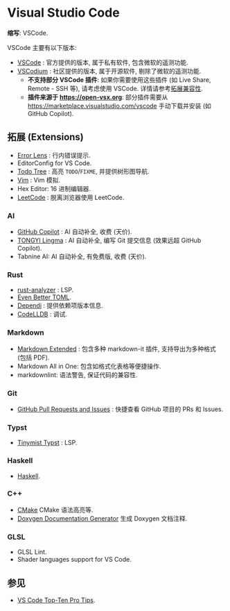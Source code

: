 # Visual Studio Code

**缩写**: VSCode.  

VSCode 主要有以下版本:

- [VSCode] : 官方提供的版本, 属于私有软件, 包含微软的遥测功能.
- [VSCodium] : 社区提供的版本, 属于开源软件, 剔除了微软的遥测功能.
    - **不支持部分 VSCode 插件**: 如果你需要使用这些插件 (如 Live Share, Remote - SSH 等), 请考虑使用 VSCode. 详情请参考[拓展兼容性](https://github.com/VSCodium/vscodium/blob/master/docs/extensions-compatibility.md).
    - **插件来源于 <https://open-vsx.org>**: 部分插件需要从 <https://marketplace.visualstudio.com/vscode> 手动下载并安装 (如 GitHub Copilot).

[VSCode]: https://github.com/microsoft/vscode
[VSCodium]: https://github.com/VSCodium/vscodium

## 拓展 (Extensions)

- [Error Lens] : 行内错误提示.
- EditorConfig for VS Code.
- [Todo Tree] : 高亮 `TODO`/`FIXME`, 并提供树形图导航.
- [Vim] : Vim 模拟.
- Hex Editor: 16 进制编辑器.
- [LeetCode] : 脱离浏览器使用 LeetCode.

[Error Lens]: https://open-vsx.org/extension/usernamehw/errorlens
[Todo Tree]: https://marketplace.visualstudio.com/items?itemName=Gruntfuggly.todo-tree
[Vim]: https://marketplace.visualstudio.com/items?itemName=vscodevim.vim
[LeetCode]: https://marketplace.visualstudio.com/items?itemName=LeetCode.vscode-leetcode

### AI

- [GitHub Copilot] : AI 自动补全, 收费 (天价).
- [TONGYI Lingma] : AI 自动补全, 编写 Git 提交信息 (效果远超 GitHub Copilot).
- Tabnine AI: AI 自动补全, 有免费版, 收费 (天价).

[GitHub Copilot]: https://marketplace.visualstudio.com/items?itemName=GitHub.copilot
[TONGYI Lingma]: https://marketplace.visualstudio.com/items?itemName=Alibaba-Cloud.tongyi-lingma

### Rust

- [rust-analyzer] : LSP.
- [Even Better TOML].
- [Dependi] : 提供依赖项版本信息.
- [CodeLLDB] : 调试.

[rust-analyzer]: https://marketplace.visualstudio.com/items?itemName=rust-lang.rust-analyzer
[Even Better TOML]: https://marketplace.visualstudio.com/items?itemName=tamasfe.even-better-toml
[Dependi]: https://marketplace.visualstudio.com/items?itemName=fill-labs.dependi
[CodeLLDB]: https://open-vsx.org/extension/vadimcn/vscode-lldb

### Markdown

- [Markdown Extended] : 包含多种 markdown-it 插件, 支持导出为多种格式 (包括 PDF).
- Markdown All in One: 包含如格式化表格等便捷操作.
- markdownlint: 语法警告, 保证代码的兼容性.

[Markdown Extended]: https://open-vsx.org/extension/jebbs/markdown-extended

### Git

- [GitHub Pull Requests and Issues] : 快捷查看 GitHub 项目的 PRs 和 Issues.

[GitHub Pull Requests and Issues]: https://marketplace.visualstudio.com/items?itemName=GitHub.vscode-pull-request-github

### Typst

- [Tinymist Typst] : LSP.

[Tinymist Typst]: https://open-vsx.org/extension/myriad-dreamin/tinymist

### Haskell

- [Haskell].

[Haskell]: https://open-vsx.org/extension/haskell/haskell

### C++

- [CMake](https://marketplace.visualstudio.com/items?itemName=twxs.cmake) CMake 语法高亮等.
- [Doxygen Documentation Generator](https://marketplace.visualstudio.com/items?itemName=cschlosser.doxdocgen) 生成 Doxygen 文档注释.

### GLSL

- GLSL Lint.
- Shader languages support for VS Code.

## 参见

- [VS Code Top-Ten Pro Tips](https://www.youtube.com/watch?v=u21W_tfPVrY).
